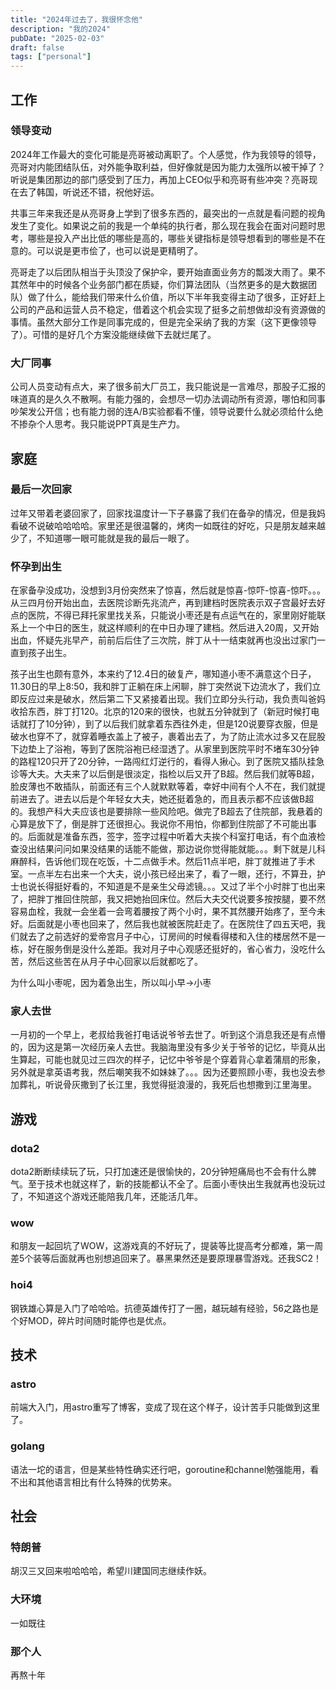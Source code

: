 ```yaml
---
title: "2024年过去了，我很怀念他"
description: "我的2024"
pubDate: "2025-02-03"
draft: false
tags: ["personal"]
---
```


## 工作

### 领导变动

2024年工作最大的变化可能是亮哥被动离职了。个人感觉，作为我领导的领导，亮哥对内能团结队伍，对外能争取利益，但好像就是因为能力太强所以被干掉了？听说是集团那边的部门感受到了压力，再加上CEO似乎和亮哥有些冲突？亮哥现在去了韩国，听说还不错，祝他好运。

共事三年来我还是从亮哥身上学到了很多东西的，最突出的一点就是看问题的视角发生了变化。如果说之前的我是一个单纯的执行者，那么现在我会在面对问题时思考，哪些是投入产出比低的哪些是高的，哪些关键指标是领导想看到的哪些是不在意的。可以说是更市侩了，也可以说是更精明了。

亮哥走了以后团队相当于头顶没了保护伞，要开始直面业务方的瓢泼大雨了。果不其然年中的时候各个业务部门都在质疑，你们算法团队（当然更多的是大数据团队）做了什么，能给我们带来什么价值，所以下半年我变得主动了很多，正好赶上公司的产品和运营人员不稳定，借着这个机会实现了挺多之前想做却没有资源做的事情。虽然大部分工作是同事完成的，但是完全采纳了我的方案（这下更像领导了）。可惜的是好几个方案没能继续做下去就烂尾了。


### 大厂同事

公司人员变动有点大，来了很多前大厂员工，我只能说是一言难尽，那股子汇报的味道真的是久久不散啊。有能力强的，会想尽一切办法调动所有资源，哪怕和同事吵架发公开信；也有能力弱的连A/B实验都看不懂，领导说要什么就必须给什么绝不掺杂个人思考。我只能说PPT真是生产力。

## 家庭

### 最后一次回家

过年又带着老婆回家了，回家找温度计一下子暴露了我们在备孕的情况，但是我妈看破不说破哈哈哈哈。家里还是很温馨的，烤肉一如既往的好吃，只是朋友越来越少了，不知道哪一眼可能就是我的最后一眼了。

### 怀孕到出生

在家备孕没成功，没想到3月份突然来了惊喜，然后就是惊喜-惊吓-惊喜-惊吓。。。从三四月份开始出血，去医院诊断先兆流产，再到建档时医院表示双子宫最好去好点的医院，不得已拜托家里找关系，只能说小枣还是有点运气在的，家里刚好能联系上一个中日的医生，就这样顺利的在中日办理了建档。然后进入20周，又开始出血，怀疑先兆早产，前前后后住了三次院，胖丁从十一结束就再也没出过家门一直到孩子出生。

孩子出生也颇有意外，本来约了12.4日的破复产，哪知道小枣不满意这个日子，11.30日的早上8:50，我和胖丁正躺在床上闲聊，胖丁突然说下边流水了，我们立即反应过来是破水，然后第二下又紧接着出现。我们立即分头行动，我负责叫爸妈收拾东西，胖丁打120。北京的120来的很快，也就五分钟就到了（新冠时候打电话就打了10分钟），到了以后我们就拿着东西往外走，但是120说要穿衣服，但是破水也穿不了，就穿着睡衣盖上了被子，裹着出去了，为了防止流水过多又在屁股下边垫上了浴袍，等到了医院浴袍已经湿透了。从家里到医院平时不堵车30分钟的路程120只开了20分钟，一路闯红灯逆行的，看得人揪心。到了医院又插队挂急诊等大夫。大夫来了以后倒是很淡定，指检以后又开了B超。然后我们就等B超，脸皮薄也不敢插队，前面还有三个人就默默等着，幸好中间有个人不在，我们就提前进去了。进去以后是个年轻女大夫，她还挺着急的，而且表示都不应该做B超的。我想产科大夫应该也是要排除一些风险吧。做完了B超去了住院部，我悬着的心算是放下了，倒是胖丁还很担心。我说你不用怕，你都到住院部了不可能出事的。后面就是准备东西，签字，签字过程中听着大夫挨个科室打电话，有个血液检查没出结果问问如果没结果的话能不能做，那边说你觉得能就能。。。剩下就是儿科麻醉科，告诉他们现在吃饭，十二点做手术。然后11点半吧，胖丁就推进了手术室。一点半左右出来一个大夫，说小孩已经出来了，看了一眼，还行，不算丑，护士也说长得挺好看的，不知道是不是亲生父母滤镜。。。又过了半个小时胖丁也出来了，把胖丁推回住院部，我又把她抬回床位。然后大夫交代说要多按按腿，要不然容易血栓，我就一会坐着一会弯着腰按了两个小时，果不其然腰开始疼了，至今未好。后面就是小枣也回来了，然后我也就被医院赶走了。在医院住了四五天吧，我们就去了之前选好的爱帝宫月子中心，订房间的时候看得楼和入住的楼居然不是一栋，好在服务倒是没什么差距。我对月子中心观感还挺好的，省心省力，没吃什么苦，然后这些苦在从月子中心回家以后就都吃了。

为什么叫小枣呢，因为着急出生，所以叫小早->小枣

### 家人去世

一月初的一个早上，老叔给我爸打电话说爷爷去世了。听到这个消息我还是有点懵的，因为这是第一次经历亲人去世。我脑海里没有多少关于爷爷的记忆，毕竟从出生算起，可能也就见过三四次的样子，记忆中爷爷是个穿着背心拿着蒲扇的形象，另外就是拿英语考我，然后嘲笑我不如妹妹了。。。因为还要照顾小枣，我也没去参加葬礼，听说骨灰撒到了长江里，我觉得挺浪漫的，我死后也想撒到江里海里。

## 游戏

### dota2

dota2断断续续玩了玩，只打加速还是很愉快的，20分钟短痛局也不会有什么脾气。至于技术也就这样了，新的技能都认不全了。后面小枣快出生我就再也没玩过了，不知道这个游戏还能陪我几年，还能活几年。

### wow

和朋友一起回坑了WOW，这游戏真的不好玩了，提装等比提高考分都难，第一周差5个装等后面就再也别想追回来了。暴黑果然还是要原理暴雪游戏。还我SC2！

### hoi4

钢铁雄心算是入门了哈哈哈。抗德英雄传打了一圈，越玩越有经验，56之路也是个好MOD，碎片时间随时能停也是优点。

## 技术

### astro

前端大入门，用astro重写了博客，变成了现在这个样子，设计苦手只能做到这里了。

### golang

语法一坨的语言，但是某些特性确实还行吧，goroutine和channel勉强能用，看不出和其他语言相比有什么特殊的优势来。

## 社会

### 特朗普

胡汉三又回来啦哈哈哈，希望川建国同志继续作妖。

### 大环境

一如既往

### 那个人

再熬十年
